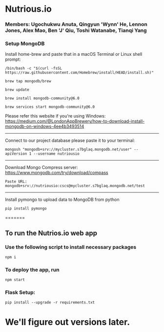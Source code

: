 # Nutrious.io
### Members: Ugochukwu Anuta, Qingyun 'Wynn' He, Lennon Jones, Alex Mao, Ben 'J' Qiu, Toshi Watanabe, Tianqi Yang


### Setup MongoDB
Install home-brew and paste that in a macOS Terminal or Linux shell prompt:

``````
/bin/bash -c "$(curl -fsSL https://raw.githubusercontent.com/Homebrew/install/HEAD/install.sh)"
``````
``````
brew tap mongodb/brew
``````
``````
brew update
``````
``````
brew install mongodb-community@6.0
``````
``````
brew services start mongodb-community@6.0
``````

Please refer this website if you're using Windows: https://medium.com/@LondonAppBrewery/how-to-download-install-mongodb-on-windows-4ee4b3493514

-------------------------------------------------------------------------------------

Connect to our project database please paste it to your terminal:

``````
mongosh "mongodb+srv://mycluster.s7bglaq.mongodb.net/user" --apiVersion 1 --username nutriousio
``````


-------------------------------------------------------------------------------------

Download Mongo Compress server:
https://www.mongodb.com/try/download/compass

``````
Paste URL: mongodb+srv://nutriousio:cscs@mycluster.s7bglaq.mongodb.net/test
``````

-------------------------------------------------------------------------------------
Install pymongo to upload data to MongoDB from python

``````
pip install pymongo
``````
=======
## To run the Nutrios.io web app
### Use the following script to install necessary packages
```bash
npm i
```
### To deploy the app, run
```bash
npm start
```


### Flask Setup:

``````
pip install --upgrade -r requirements.txt
``````

We'll figure out versions later.
=======

